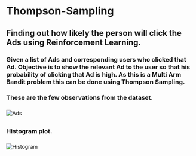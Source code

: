 # Thompson-Sampling
## Finding out how likely the person will click the Ads using Reinforcement Learning.

### Given a list of Ads and corresponding users who clicked that Ad. Objective is to show the relevant Ad to the user so that his probability of clicking that Ad is high. As this is a Multi Arm Bandit problem this can be done using Thompson Sampling.

### These are the few observations from the dataset.
###
![Ads](https://user-images.githubusercontent.com/40026126/63207658-8dc53200-c0e7-11e9-9627-3fd18a633268.png)
##  
### Histogram plot.
###
![Histogram](https://user-images.githubusercontent.com/40026126/63571105-daec4c80-c59c-11e9-91c6-d2f6bed3df5f.png)
